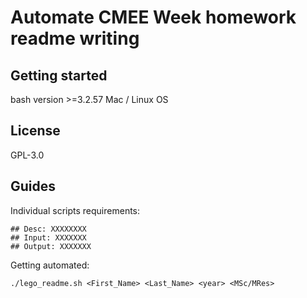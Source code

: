 
# Automate CMEE Week homework readme writing

## Getting started

bash version >=3.2.57
Mac / Linux OS

## License

GPL-3.0

## Guides

Individual scripts requirements:
```
## Desc: XXXXXXXX
## Input: XXXXXXX
## Output: XXXXXXX
```
Getting automated:
```
./lego_readme.sh <First_Name> <Last_Name> <year> <MSc/MRes>
```

